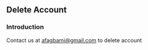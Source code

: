 Delete Account
----------------

### Introduction  
Contact us at afagbami@gmail.com to delete account
